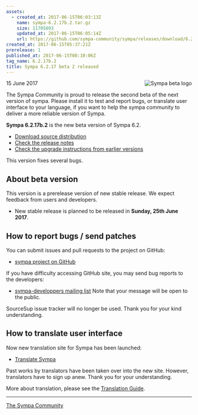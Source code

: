 ```yaml
---
assets:
  - created_at: 2017-06-15T06:03:13Z
    name: sympa-6.2.17b.2.tar.gz
    size: 11705693
    updated_at: 2017-06-15T06:05:14Z
    url: https://github.com/sympa-community/sympa/releases/download/6.2.17b.2/sympa-6.2.17b.2.tar.gz
created_at: 2017-06-15T05:37:21Z
prerelease: 1
published_at: 2017-06-15T08:10:06Z
tag_name: 6.2.17b.2
title: Sympa 6.2.17 beta 2 released
---
```


<img align="right" src="https://assets.sympa.community/logos/sympa_beta.png" title="Sympa beta logo"/> 15 June 2017

The Sympa Community is proud to release the second beta of the next version of sympa. Please install it to test and report bugs, or translate user interface to your language, if you want to help the sympa community to deliver a more reliable version of Sympa.

**Sympa 6.2.17b.2** is the new beta version of Sympa 6.2.
- [Download source distribution](https://github.com/sympa-community/sympa/releases/download/6.2.17b.2/sympa-6.2.17b.2.tar.gz)
- [Check the release notes](https://github.com/sympa-community/sympa/blob/6.2.17b.2/NEWS.md)
- [Check the upgrade instructions from earlier versions](https://www.sympa.org/faq/upgrade-to-v6.2)

This version fixes several bugs.

About beta version
---------------------

This version is a prerelease version of new stable release.  We expect feedback from users and developers.
- New stable release is planned to be released in **Sunday, 25th June 2017**.

How to report bugs / send patches
--------------------------------------

You can submit issues and pull requests to the project on GitHub:
- [sympa project on GitHub](https://github.com/sympa-community/sympa)

If you have difficulty accessing GitHub site, you may send bug reports to the developers:
- [sympa-developpers mailing list](https://listes.renater.fr/sympa/info/sympa-developpers)
  Note that your message will be open to the public.

SourceSup issue tracker will no longer be used.  Thank you for your kind understanding.

How to translate user interface
----------------------------------

Now new translation site for Sympa has been launched:
* [Translate Sympa](https://translate.sympa.org/)

Past works by translators have been taken over into the new site.  However, translators have to sign up anew.  Thank you for your understanding.

More about translation, please see the [Translation Guide](https://www.sympa.org/translating_sympa).

----
[The Sympa Community](https://github.com/sympa-community)
